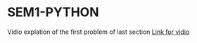 # SEM1-PYTHON
Vidio explation of the first problem of last section
[Link for vidio](https://drive.google.com/file/d/1GlA6ecfT9TZEV80Egt0DIVzc-WgoGhuS/view?usp=sharing)
